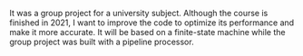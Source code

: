 It was a group project for a university subject. Although the course is finished in 2021, I want to improve the code to optimize its performance and make it more accurate.
It will be based on a finite-state machine while the group project was built with a pipeline processor.
